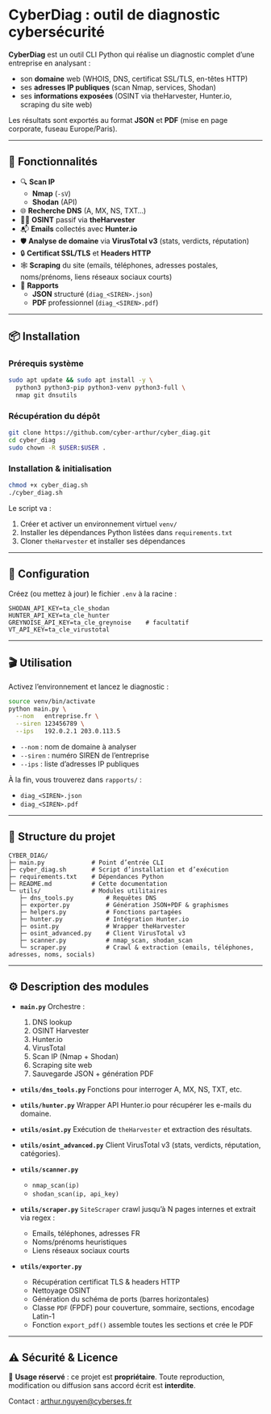 
# CyberDiag : outil de diagnostic cybersécurité

**CyberDiag** est un outil CLI Python qui réalise un diagnostic complet d’une entreprise en analysant :
- son **domaine** web (WHOIS, DNS, certificat SSL/TLS, en-têtes HTTP)  
- ses **adresses IP publiques** (scan Nmap, services, Shodan)  
- ses **informations exposées** (OSINT via theHarvester, Hunter.io, scraping du site web)  

Les résultats sont exportés au format **JSON** et **PDF** (mise en page corporate, fuseau Europe/Paris).

---

## 🚀 Fonctionnalités

- 🔍 **Scan IP**  
  - **Nmap** (`-sV`)  
  - **Shodan** (API)  
- 🌐 **Recherche DNS** (A, MX, NS, TXT…)  
- 🕵️‍♂️ **OSINT** passif via **theHarvester**  
- 📬 **Emails** collectés avec **Hunter.io**  
- 🛡️ **Analyse de domaine** via **VirusTotal v3** (stats, verdicts, réputation)  
- 🔒 **Certificat SSL/TLS** et **Headers HTTP**  
- 🕸️ **Scraping** du site (emails, téléphones, adresses postales, noms/prénoms, liens réseaux sociaux courts)  
- 📄 **Rapports**  
  - **JSON** structuré (`diag_<SIREN>.json`)  
  - **PDF** professionnel (`diag_<SIREN>.pdf`)  

---

## 📦 Installation

### Prérequis système

```bash
sudo apt update && sudo apt install -y \
  python3 python3-pip python3-venv python3-full \
  nmap git dnsutils
````

### Récupération du dépôt

```bash
git clone https://github.com/cyber-arthur/cyber_diag.git
cd cyber_diag
sudo chown -R $USER:$USER .
```

### Installation & initialisation

```bash
chmod +x cyber_diag.sh
./cyber_diag.sh
```

Le script va :

1. Créer et activer un environnement virtuel `venv/`
2. Installer les dépendances Python listées dans `requirements.txt`
3. Cloner `theHarvester` et installer ses dépendances

---

## 🔧 Configuration

Créez (ou mettez à jour) le fichier `.env` à la racine :

```dotenv
SHODAN_API_KEY=ta_cle_shodan
HUNTER_API_KEY=ta_cle_hunter
GREYNOISE_API_KEY=ta_cle_greynoise    # facultatif
VT_API_KEY=ta_cle_virustotal
```

---

## 🎬 Utilisation

Activez l’environnement et lancez le diagnostic :

```bash
source venv/bin/activate
python main.py \
  --nom   entreprise.fr \
  --siren 123456789 \
  --ips   192.0.2.1 203.0.113.5
```

* `--nom`   : nom de domaine à analyser
* `--siren` : numéro SIREN de l’entreprise
* `--ips`   : liste d’adresses IP publiques

À la fin, vous trouverez dans `rapports/` :

* `diag_<SIREN>.json`
* `diag_<SIREN>.pdf`

---

## 📂 Structure du projet

```
CYBER_DIAG/
├─ main.py             # Point d’entrée CLI
├─ cyber_diag.sh       # Script d’installation et d’exécution
├─ requirements.txt    # Dépendances Python
├─ README.md           # Cette documentation
└─ utils/              # Modules utilitaires
   ├─ dns_tools.py         # Requêtes DNS
   ├─ exporter.py          # Génération JSON+PDF & graphismes
   ├─ helpers.py           # Fonctions partagées
   ├─ hunter.py            # Intégration Hunter.io
   ├─ osint.py             # Wrapper theHarvester
   ├─ osint_advanced.py    # Client VirusTotal v3
   ├─ scanner.py           # nmap_scan, shodan_scan
   └─ scraper.py           # Crawl & extraction (emails, téléphones, adresses, noms, socials)
```

---

## ⚙️ Description des modules

* **`main.py`**
  Orchestre :

  1. DNS lookup
  2. OSINT Harvester
  3. Hunter.io
  4. VirusTotal
  5. Scan IP (Nmap + Shodan)
  6. Scraping site web
  7. Sauvegarde JSON + génération PDF

* **`utils/dns_tools.py`**
  Fonctions pour interroger A, MX, NS, TXT, etc.

* **`utils/hunter.py`**
  Wrapper API Hunter.io pour récupérer les e-mails du domaine.

* **`utils/osint.py`**
  Exécution de `theHarvester` et extraction des résultats.

* **`utils/osint_advanced.py`**
  Client VirusTotal v3 (stats, verdicts, réputation, catégories).

* **`utils/scanner.py`**

  * `nmap_scan(ip)`
  * `shodan_scan(ip, api_key)`

* **`utils/scraper.py`**
  `SiteScraper` crawl jusqu’à N pages internes et extrait via regex :

  * Emails, téléphones, adresses FR
  * Noms/prénoms heuristiques
  * Liens réseaux sociaux courts

* **`utils/exporter.py`**

  * Récupération certificat TLS & headers HTTP
  * Nettoyage OSINT
  * Génération du schéma de ports (barres horizontales)
  * Classe `PDF` (FPDF) pour couverture, sommaire, sections, encodage Latin-1
  * Fonction `export_pdf()` assemble toutes les sections et crée le PDF

---

## ⚠️ Sécurité & Licence

🛑 **Usage réservé** : ce projet est **propriétaire**.
Toute reproduction, modification ou diffusion sans accord écrit est **interdite**.

Contact : [arthur.nguyen@cyberses.fr](mailto:arthur.nguyen@cyberses.fr)

```
```
